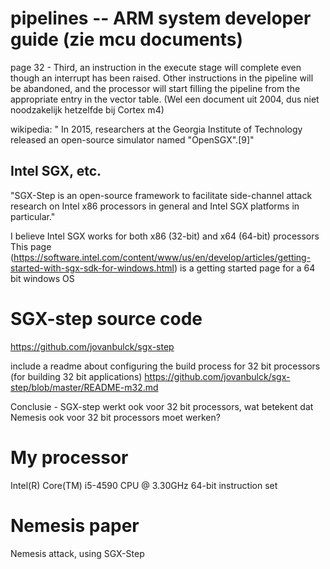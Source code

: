 
# pipelines -- ARM system developer guide (zie mcu documents)
page 32 - Third, an instruction in the execute stage will complete even though an interrupt has
been raised. Other instructions in the pipeline will be abandoned, and the processor will
start filling the pipeline from the appropriate entry in the vector table.
(Wel een document uit 2004, dus niet noodzakelijk hetzelfde bij Cortex m4)

  wikipedia: " In 2015, researchers at the Georgia Institute of Technology released an open-source simulator named "OpenSGX".[9]"

## Intel SGX, etc.

"SGX-Step is an open-source framework to
facilitate side-channel attack research on Intel x86
processors in general and Intel SGX platforms in particular."

I believe Intel SGX works for both x86 (32-bit) and x64 (64-bit) processors
This page (https://software.intel.com/content/www/us/en/develop/articles/getting-started-with-sgx-sdk-for-windows.html)
is a getting started page for a 64 bit windows OS

# SGX-step source code
https://github.com/jovanbulck/sgx-step

include a readme about configuring the build process for 32 bit processors
(for building 32 bit applications)
https://github.com/jovanbulck/sgx-step/blob/master/README-m32.md

Conclusie - SGX-step werkt ook voor 32 bit processors, wat betekent dat Nemesis ook
voor 32 bit processors moet werken?

# My processor
Intel(R) Core(TM) i5-4590 CPU @ 3.30GHz
64-bit instruction set


# Nemesis paper
Nemesis attack, using SGX-Step
